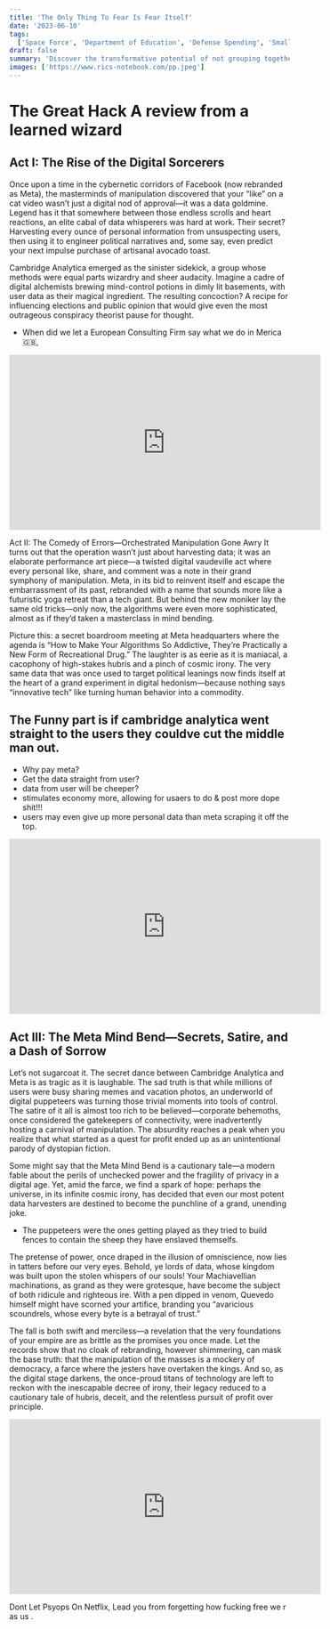 ```yaml
---
title: 'The Only Thing To Fear Is Fear Itself'
date: '2023-06-10'
tags:
  ['Space Force', 'Department of Education', 'Defense Spending', 'Small Business Incentives', 'Scientific Advancements', 'Global Cooperation']
draft: false
summary: 'Discover the transformative potential of not grouping together all the countries problems into 2 funnels a fucking shit sandwhich or a douche cheeto and not letting netflix docs prime your brain to you believe you are being watched and dont have free will'
images: ['https://www.rics-notebook.com/pp.jpeg']
---
```


# The Great Hack A review from a learned wizard

## Act I: The Rise of the Digital Sorcerers
Once upon a time in the cybernetic corridors of Facebook (now rebranded as Meta), the masterminds of manipulation discovered that your “like” on a cat video wasn’t just a digital nod of approval—it was a data goldmine. Legend has it that somewhere between those endless scrolls and heart reactions, an elite cabal of data whisperers was hard at work. Their secret? Harvesting every ounce of personal information from unsuspecting users, then using it to engineer political narratives and, some say, even predict your next impulse purchase of artisanal avocado toast.

Cambridge Analytica emerged as the sinister sidekick, a group whose methods were equal parts wizardry and sheer audacity. Imagine a cadre of digital alchemists brewing mind-control potions in dimly lit basements, with user data as their magical ingredient. The resulting concoction? A recipe for influencing elections and public opinion that would give even the most outrageous conspiracy theorist pause for thought.

- When did we let a European Consulting Firm say what we do in Merica 🇬🇧, 

<iframe width="560" height="315" src="https://www.youtube.com/embed/2e2F2dsYiFA?si=sQXB_6nlZyTFALUl" title="YouTube video player" frameborder="0" allow="accelerometer; autoplay; clipboard-write; encrypted-media; gyroscope; picture-in-picture; web-share" referrerpolicy="strict-origin-when-cross-origin" allowfullscreen></iframe>

Act II: The Comedy of Errors—Orchestrated Manipulation Gone Awry
It turns out that the operation wasn’t just about harvesting data; it was an elaborate performance art piece—a twisted digital vaudeville act where every personal like, share, and comment was a note in their grand symphony of manipulation. Meta, in its bid to reinvent itself and escape the embarrassment of its past, rebranded with a name that sounds more like a futuristic yoga retreat than a tech giant. But behind the new moniker lay the same old tricks—only now, the algorithms were even more sophisticated, almost as if they’d taken a masterclass in mind bending.

Picture this: a secret boardroom meeting at Meta headquarters where the agenda is “How to Make Your Algorithms So Addictive, They’re Practically a New Form of Recreational Drug.” The laughter is as eerie as it is maniacal, a cacophony of high-stakes hubris and a pinch of cosmic irony. The very same data that was once used to target political leanings now finds itself at the heart of a grand experiment in digital hedonism—because nothing says “innovative tech” like turning human behavior into a commodity.


## The Funny part is if cambridge analytica went straight to the users they couldve cut the middle man out.

- Why pay meta?
- Get the data straight from user?
- data from user will be cheeper?
- stimulates economy more, allowing for usaers to do & post more dope shit!!!
- users may even give up more personal data than meta scraping it off the top.

<iframe width="560" height="315" src="https://www.youtube.com/embed/-S__KDPuJPg?si=gkf714NlYsZTjFIG" title="YouTube video player" frameborder="0" allow="accelerometer; autoplay; clipboard-write; encrypted-media; gyroscope; picture-in-picture; web-share" referrerpolicy="strict-origin-when-cross-origin" allowfullscreen></iframe>


## Act III: The Meta Mind Bend—Secrets, Satire, and a Dash of Sorrow

Let’s not sugarcoat it. The secret dance between Cambridge Analytica and Meta is as tragic as it is laughable. The sad truth is that while millions of users were busy sharing memes and vacation photos, an underworld of digital puppeteers was turning those trivial moments into tools of control. The satire of it all is almost too rich to be believed—corporate behemoths, once considered the gatekeepers of connectivity, were inadvertently hosting a carnival of manipulation. The absurdity reaches a peak when you realize that what started as a quest for profit ended up as an unintentional parody of dystopian fiction.

Some might say that the Meta Mind Bend is a cautionary tale—a modern fable about the perils of unchecked power and the fragility of privacy in a digital age. Yet, amid the farce, we find a spark of hope: perhaps the universe, in its infinite cosmic irony, has decided that even our most potent data harvesters are destined to become the punchline of a grand, unending joke.


- The puppeteers were the ones getting played as they tried to build fences to contain the sheep they have enslaved themselfs.

The pretense of power, once draped in the illusion of omniscience, now lies in tatters before our very eyes.
Behold, ye lords of data, whose kingdom was built upon the stolen whispers of our souls! Your Machiavellian machinations, as grand as they were grotesque, have become the subject of both ridicule and righteous ire. With a pen dipped in venom, Quevedo himself might have scorned your artifice, branding you “avaricious scoundrels, whose every byte is a betrayal of trust.”

The fall is both swift and merciless—a revelation that the very foundations of your empire are as brittle as the promises you once made. Let the records show that no cloak of rebranding, however shimmering, can mask the base truth: that the manipulation of the masses is a mockery of democracy, a farce where the jesters have overtaken the kings. And so, as the digital stage darkens, the once-proud titans of technology are left to reckon with the inescapable decree of irony, their legacy reduced to a cautionary tale of hubris, deceit, and the relentless pursuit of profit over principle.

<iframe width="560" height="315" src="https://www.youtube.com/embed/PgNIqwsWh6w?si=L9IlJVEaeKfk-Nla" title="YouTube video player" frameborder="0" allow="accelerometer; autoplay; clipboard-write; encrypted-media; gyroscope; picture-in-picture; web-share" referrerpolicy="strict-origin-when-cross-origin" allowfullscreen></iframe>


Dont Let Psyops On Netflix, Lead you from forgetting how fucking free we r as us .
